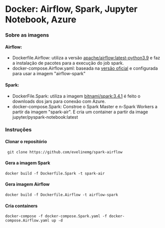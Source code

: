 # Docker: Airflow, Spark, Jupyter Notebook, Azure


### Sobre as imagens
#### Airflow:
- Dockerfile.Airflow: utiliza a versão [apache/airflow:latest-python3.9](https://hub.docker.com/layers/apache/airflow/latest-python3.9/images/sha256-f5dd54399c66eb93e481730efffa66eb002114c10a251de0edeac9bc322cf8ea?context=explore) e faz a instalação de pacotes para a execução do job spark.
- docker-compose.Airflow.yaml: baseada na [versão oficial](https://airflow.apache.org/docs/apache-airflow/2.0.1/docker-compose.yaml) e configurada para usar a imagem "airflow-spark"


#### Spark:
- DockerFile.Spark: utiliza a imagem [bitnami/spark:3.4.1](https://hub.docker.com/layers/bitnami/spark/3.4.1/images/sha256-b1044b4d44db305452948f67747ebf92587c64cd54ffa2a41dc24dc1ee6002e3?context=explore) é feito o downloads dos jars para conexão com Azure.
- docker-compose.Spark: Constroe o Spark Master e n-Spark Workers a partir da imagem "spark-air". E cria um container a partir da image jupyter/pyspark-notebook:latest


### Instruções

#### Clonar o repositório

```
 git clone https://github.com/evelinemg/spark-airflow 
 ```
#### Gera a imagem Spark

```
docker build -f Dockerfile.Spark -t spark-air
```

#### Gera imagem Airflow
```
docker build -f Dockerfile.Airflow -t airflow-spark
```
#### Cria containers
```
docker-compose -f docker-compose.Spark.yaml -f docker-compose.Airflow.yaml up -d
```